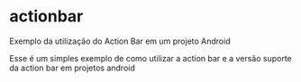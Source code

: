 actionbar
=========

Exemplo da utilização do Action Bar em um projeto Android

Esse é um simples exemplo de como utilizar a action bar e a versão suporte da action bar em projetos android
